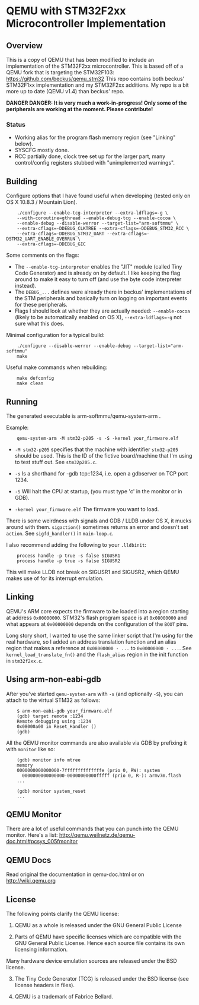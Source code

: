 # QEMU with STM32F2xx Microcontroller Implementation

## Overview
This is a copy of QEMU that has been modified to include an implementation of the STM32F2xx microcontroller.
This is based off of a QEMU fork that is targeting the STM32F103: https://github.com/beckus/qemu_stm32
This repo contains both beckus' STM32F1xx implementation and my STM32F2xx additions.
My repo is a bit more up to date (QEMU v1.4) than beckus' repo.

__DANGER DANGER: It is very much a work-in-progress! Only some of the peripherals are working at the moment. Please contribute!__

### Status
- Working alias for the program flash memory region (see "Linking" below).
- SYSCFG mostly done.
- RCC partially done, clock tree set up for the larger part, many control/config registers stubbed with "unimplemented warnings".

## Building

Configure options that I have found useful when developing (tested only on OS X 10.8.3 / Mountain Lion).

        ./configure --enable-tcg-interpreter --extra-ldflags=-g \
        --with-coroutine=gthread --enable-debug-tcg --enable-cocoa \
        --enable-debug --disable-werror --target-list="arm-softmmu" \
        --extra-cflags=-DDEBUG_CLKTREE --extra-cflags=-DDEBUG_STM32_RCC \
        --extra-cflags=-DDEBUG_STM32_UART --extra-cflags=-DSTM32_UART_ENABLE_OVERRUN \
        --extra-cflags=-DDEBUG_GIC

Some comments on the flags:

- The `--enable-tcg-interpreter` enables the "JIT" module (called Tiny Code Generator) and is already on by default. I like keeping the flag around to make it easy to turn off (and use the byte code interpreter instead).
- The `DEBUG_...` defines were already there in beckus' implementations of the STM peripherals and basically turn on logging on important events for these peripherals.
- Flags I should look at whether they are actually needed: `--enable-cocoa` (likely to be automatically enabled on OS X), `--extra-ldflags=-g` not sure what this does.

Minimal configuration for a typical build:

        ./configure --disable-werror --enable-debug --target-list="arm-softmmu"
        make

Useful make commands when rebuilding:

        make defconfig
        make clean

## Running
The generated executable is arm-softmmu/qemu-system-arm .

Example:

        qemu-system-arm -M stm32-p205 -s -S -kernel your_firmware.elf

- `-M stm32-p205` specifies that the machine with identifier `stm32-p205` should be used. This is the ID of the fictive board/machine that I'm using to test stuff out. See `stm32p205.c`.

- `-s` Is a shorthand for -gdb tcp::1234, i.e. open a gdbserver on TCP port 1234.

- `-S` Will halt the CPU at startup, (you must type 'c' in the monitor or in GDB).

- `-kernel your_firmware.elf` The firmware you want to load.

There is some weirdness with signals and GDB / LLDB under OS X, it mucks around with them. `sigaction()` sometimes returns an error and doesn't set `action`. See `sigfd_handler()` in `main-loop.c`.

I also recommend adding the following to your `.lldbinit`:

		process handle -p true -s false SIGUSR1
		process handle -p true -s false SIGUSR2

This will make LLDB not break on SIGUSR1 and SIGUSR2, which QEMU makes use of for its interrupt emulation.

## Linking

QEMU's ARM core expects the firmware to be loaded into a region starting at address `0x00000000`. STM32's flash program space is at `0x08000000` and what appears at `0x00000000` depends on the configuration of the `BOOT` pins.

Long story short, I wanted to use the same linker script that I'm using for the real hardware, so I added an address translation function and an alias region that makes a reference at `0x08000000 - ...` to `0x00000000 - ...`. See `kernel_load_translate_fn()` and the `flash_alias` region in the init function in `stm32f2xx.c`.

## Using arm-non-eabi-gdb

After you've started `qemu-system-arm` with `-s` (and optionally `-S`), you can attach to the virtual STM32 as follows:

        $ arm-non-eabi-gdb your_firmware.elf
        (gdb) target remote :1234
		Remote debugging using :1234
		0x08000a00 in Reset_Handler ()
		(gdb) 

All the QEMU monitor commands are also available via GDB by prefixing it with `monitor` like so:

		(gdb) monitor info mtree
		memory
		0000000000000000-7ffffffffffffffe (prio 0, RW): system
		  0000000000000000-00000000000fffff (prio 0, R-): armv7m.flash
		...
		
		(gdb) monitor system_reset
		...
		
## QEMU Monitor

There are a lot of useful commands that you can punch into the QEMU monitor.
Here's a list: http://qemu.weilnetz.de/qemu-doc.html#pcsys_005fmonitor

## QEMU Docs
Read original the documentation in qemu-doc.html or on http://wiki.qemu.org

## License

The following points clarify the QEMU license:

1. QEMU as a whole is released under the GNU General Public License

2. Parts of QEMU have specific licenses which are compatible with the
GNU General Public License. Hence each source file contains its own
licensing information.

Many hardware device emulation sources are released under the BSD license.

3. The Tiny Code Generator (TCG) is released under the BSD license
   (see license headers in files).

4. QEMU is a trademark of Fabrice Bellard.
